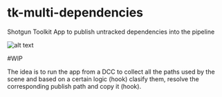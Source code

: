 # tk-multi-dependencies
Shotgun Toolkit App to publish untracked dependencies into the pipeline

![alt text](https://media.giphy.com/media/3o7btYPODXGW0WHpZe/giphy.gif "Gui Demo")

#WIP

The idea is to run the app from a DCC to collect all the paths used by
the scene and based on a certain logic (hook) clasify them, resolve the
corresponding publish path and copy it (hook).